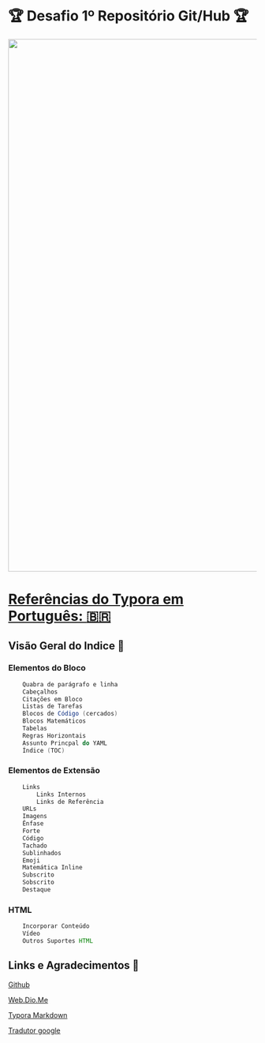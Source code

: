# 🏆 **Desafio 1º Repositório Git/Hub** 🏆
<div align="center">
<img src="https://s3.ifanr.com/wp-content/uploads/2021/12/title.gif" width="1080px" /></div>

# [Referências do Typora em Português: :brazil:](https://github.com/alex231181/desafio-github-primeiro-repositorio/blob/4606c2b457dab63381b889f10e0ae8f9cb646027/Projeto%201%20Git/Typora%20comandos.md)

## Visão Geral do Indice 🚀
### Elementos do Bloco
````java
	Quabra de parágrafo e linha
	Cabeçalhos
	Citações em Bloco
	Listas de Tarefas
	Blocos de Código (cercados)
	Blocos Matemáticos
	Tabelas
	Regras Horizontais
	Assunto Princpal do YAML
	Índice (TOC)	
````
### Elementos de Extensão
````java
	Links
		Links Internos
		Links de Referência
	URLs
	Imagens
	Ênfase
	Forte
	Código
	Tachado
	Sublinhados
	Emoji
	Matemática Inline
	Subscrito
	Sobscrito
	Destaque
````
### HTML
````java
	Incorporar Conteúdo
	Vídeo
	Outros Suportes HTML
````


## Links e Agradecimentos 🗽
[Github](https://github.com/)

[Web.Dio.Me](https://web.dio.me/)

[Typora Markdown](https://typora.io/)

[Tradutor google](https://translate.google.com/?hl=pt-BR&sl=en&tl=pt&op=translate)





